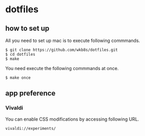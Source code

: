 # dotfiles

## how to set up
All you need to set up mac is to execute following commmands.
```
$ git clone https://github.com/wkb8s/dotfiles.git
$ cd dotfiles
$ make
```

You need execute the following commmands at once.
```
$ make once
```

## app preference
### Vivaldi
You can enable CSS modifications by accessing following URL.
```
vivaldi://experiments/
```
